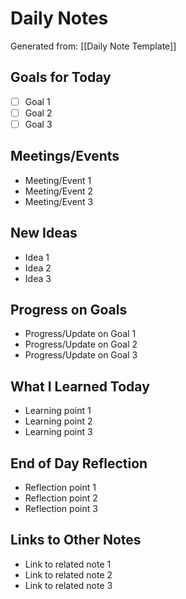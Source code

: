 # Daily Notes

Generated from: [[Daily Note Template]]

## Goals for Today

- [ ] Goal 1
- [ ] Goal 2
- [ ] Goal 3

## Meetings/Events

- Meeting/Event 1
- Meeting/Event 2
- Meeting/Event 3

## New Ideas

- Idea 1
- Idea 2
- Idea 3

## Progress on Goals

- Progress/Update on Goal 1
- Progress/Update on Goal 2
- Progress/Update on Goal 3

## What I Learned Today

- Learning point 1
- Learning point 2
- Learning point 3

## End of Day Reflection

- Reflection point 1
- Reflection point 2
- Reflection point 3

## Links to Other Notes

- Link to related note 1
- Link to related note 2
- Link to related note 3

